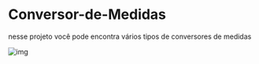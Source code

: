 # Conversor-de-Medidas
nesse projeto você pode encontra vários tipos de conversores de medidas  

![img](https://user-images.githubusercontent.com/88804350/135734181-46b14e6d-2642-4173-a1cb-fa657f22c009.png)
